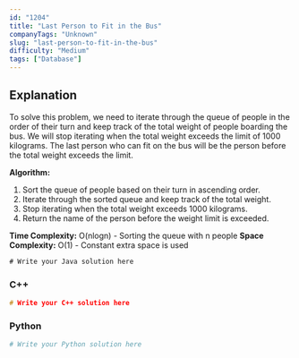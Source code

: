```yaml
---
id: "1204"
title: "Last Person to Fit in the Bus"
companyTags: "Unknown"
slug: "last-person-to-fit-in-the-bus"
difficulty: "Medium"
tags: ["Database"]
---
```


## Explanation
To solve this problem, we need to iterate through the queue of people in the order of their turn and keep track of the total weight of people boarding the bus. We will stop iterating when the total weight exceeds the limit of 1000 kilograms. The last person who can fit on the bus will be the person before the total weight exceeds the limit.

**Algorithm:**
1. Sort the queue of people based on their turn in ascending order.
2. Iterate through the sorted queue and keep track of the total weight.
3. Stop iterating when the total weight exceeds 1000 kilograms.
4. Return the name of the person before the weight limit is exceeded.

**Time Complexity:** O(nlogn) - Sorting the queue with n people
**Space Complexity:** O(1) - Constant extra space is used
```java
# Write your Java solution here
```

### C++
```cpp
# Write your C++ solution here
```

### Python
```python
# Write your Python solution here
```